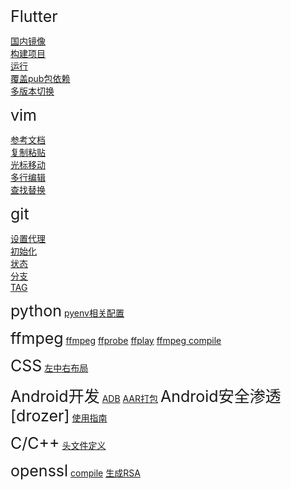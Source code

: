 
<font style="font-size:25px">Flutter</font>

[国内镜像](./flutter/国内镜像/README.md)  
[构建项目](./flutter/构建项目/README.md)  
[运行](./flutter/运行/README.md)  
[覆盖pub包依赖](./flutter/覆盖pub包依赖/README.md)  
[多版本切换](./flutter/多版本切换/README.md)  

<font style="font-size:25px">vim</font>

[参考文档](https://blog.csdn.net/weixin_37657720/article/details/80645991)  
[复制粘贴](./vim/复制粘贴/README.md)  
[光标移动](./vim/光标移动/README.md)  
[多行编辑](./vim/多行编辑/README.md)  
[查找替换](./vim/查找替换/README.md)  

<font style="font-size:25px">git</font>

[设置代理](./git/proxy/README.md)  
[初始化](./git/init/README.md)  
[状态](./git/status/README.md)  
[分支](./git/branch/README.md)  
[TAG](./git/tag/README.md)  

<font style="font-size:25px">python</font>
[pyenv相关配置](./python/pyenv/README.md)

<font style="font-size:25px">ffmpeg</font>
[ffmpeg](./ffmpeg/ffmpeg/README.md)
[ffprobe](./ffmpeg/ffmpeg/README.md)
[ffplay](./ffmpeg/ffmpeg/README.md)
[ffmpeg compile](./ffmpeg/compile/README.md)

<font style="font-size:25px">CSS</font>
[左中右布局](./css/left-middle-right/READED.md)

<font style="font-size:25px">Android开发</font>
[ADB](./android/adb/README.md)
[AAR打包](./android/aar%E6%89%93%E5%8C%85%E8%84%9A%E6%9C%AC/README.md)
<font style="font-size:25px">Android安全渗透[drozer]</font>
[使用指南](./drozer/README.md)

<font style="font-size:25px">C/C++</font>
[头文件定义](/c/c%2B%2B/%E5%A4%B4%E6%96%87%E4%BB%B6%E5%AE%9A%E4%B9%89.md)

<font style="font-size:25px">openssl</font>
[compile](/openssl/compile/README.md)
[生成RSA](/openssl/generate/rsa/README.md)
